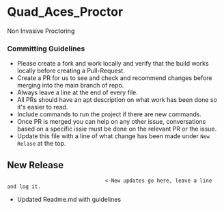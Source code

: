 # Quad_Aces_Proctor
Non Invasive Proctoring

### Committing Guidelines
* Please create a fork and work locally and verify that the build works locally before creating a Pull-Request.
* Create a PR for us to see and check and recommend changes before merging into the main branch of repo.
* Always leave a line at the end of every file.
* All PRs should have an apt description on what work has been done so it's easier to read.
* Include commands to run the project if there are new commands.
* Once PR is merged you can help on any other issue, conversations based on a specific issie must be done on the relevant PR or the issue.
* Update this file with a line of what change has been made under `New Relase` at the top.

## New Release
                                    <-New updates go here, leave a line and log it.
* Updated Readme.md with guidelines